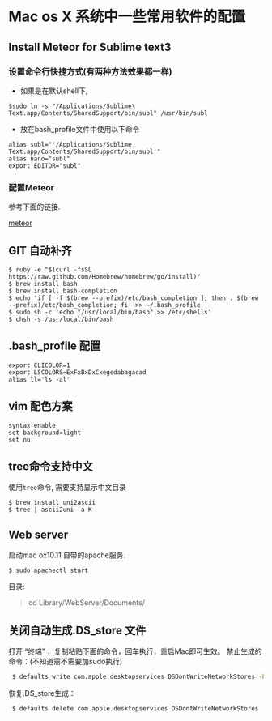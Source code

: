 # Mac os X 系统中一些常用软件的配置

## Install Meteor for Sublime text3 
### 设置命令行快捷方式(有两种方法效果都一样)
* 如果是在默认shell下, 
```
$sudo ln -s "/Applications/Sublime\ Text.app/Contents/SharedSupport/bin/subl" /usr/bin/subl
```
* 放在bash_profile文件中使用以下命令
```
alias subl="'/Applications/Sublime Text.app/Contents/SharedSupport/bin/subl'"
alias nano="subl"
export EDITOR="subl"
```

### 配置Meteor
参考下面的链接.

[meteor](https://github.com/wangleihd/tern-meteor-sublime)


## GIT 自动补齐
```
$ ruby -e "$(curl -fsSL https://raw.github.com/Homebrew/homebrew/go/install)"
$ brew install bash
$ brew install bash-completion
$ echo 'if [ -f $(brew --prefix)/etc/bash_completion ]; then . $(brew --prefix)/etc/bash_completion; fi' >> ~/.bash_profile
$ sudo sh -c 'echo "/usr/local/bin/bash" >> /etc/shells'
$ chsh -s /usr/local/bin/bash
```
## .bash_profile 配置
```
export CLICOLOR=1
export LSCOLORS=ExFxBxDxCxegedabagacad
alias ll='ls -al'
```

## vim 配色方案
```
syntax enable
set background=light
set nu
```


## tree命令支持中文
使用`tree`命令, 需要支持显示中文目录
```
$ brew install uni2ascii
$ tree | ascii2uni -a K
```


## Web server 
启动mac ox10.11 自带的apache服务.

```
$ sudo apachectl start
```
目录:
> cd Library/WebServer/Documents/

## 关闭自动生成.DS_store 文件

打开 “终端” ，复制粘贴下面的命令，回车执行，重启Mac即可生效。
禁止生成的命令：(不知道需不需要加sudo执行)
```bash
 $ defaults write com.apple.desktopservices DSDontWriteNetworkStores -bool TRUE
```

恢复.DS_store生成：
```bash
 $ defaults delete com.apple.desktopservices DSDontWriteNetworkStores
```
